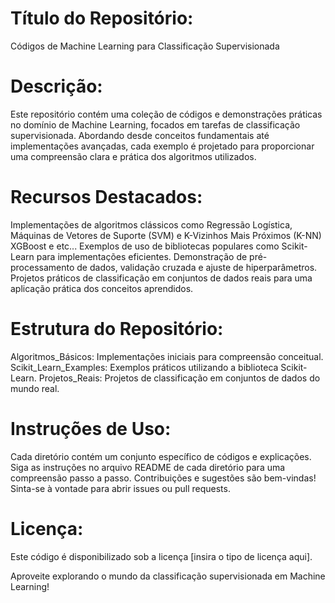 # Título do Repositório:
Códigos de Machine Learning para Classificação Supervisionada

# Descrição:
Este repositório contém uma coleção de códigos e demonstrações práticas no domínio de Machine Learning, focados em tarefas de classificação supervisionada. Abordando desde conceitos fundamentais até implementações avançadas, cada exemplo é projetado para proporcionar uma compreensão clara e prática dos algoritmos utilizados.

# Recursos Destacados:

Implementações de algoritmos clássicos como Regressão Logística, Máquinas de Vetores de Suporte (SVM) e K-Vizinhos Mais Próximos (K-NN) XGBoost e etc...
Exemplos de uso de bibliotecas populares como Scikit-Learn para implementações eficientes.
Demonstração de pré-processamento de dados, validação cruzada e ajuste de hiperparâmetros.
Projetos práticos de classificação em conjuntos de dados reais para uma aplicação prática dos conceitos aprendidos.

# Estrutura do Repositório:

Algoritmos_Básicos: Implementações iniciais para compreensão conceitual.
Scikit_Learn_Examples: Exemplos práticos utilizando a biblioteca Scikit-Learn.
Projetos_Reais: Projetos de classificação em conjuntos de dados do mundo real.

# Instruções de Uso:

Cada diretório contém um conjunto específico de códigos e explicações.
Siga as instruções no arquivo README de cada diretório para uma compreensão passo a passo.
Contribuições e sugestões são bem-vindas! Sinta-se à vontade para abrir issues ou pull requests.

# Licença:
Este código é disponibilizado sob a licença [insira o tipo de licença aqui].

Aproveite explorando o mundo da classificação supervisionada em Machine Learning!
